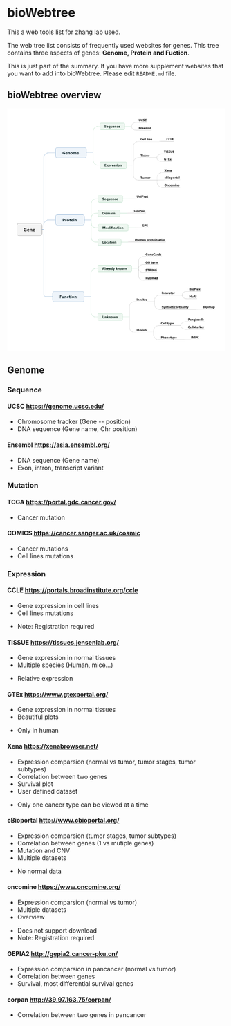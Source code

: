 # bioWebtree

This a web tools list for zhang lab used.

The web tree list consists of frequently used websites for genes. This tree contains three aspects of genes: **Genome, Protein and Fuction**.

This is just part of the summary. If you have more supplement websites that you want to add into bioWebtree. Please edit `README.md` file.

## bioWebtree overview
![Webtree](image/Webtree.png)


## Genome
### Sequence
#### UCSC  https://genome.ucsc.edu/
+ Chromosome tracker (Gene -- position)
+ DNA sequence (Gene name, Chr position)

#### Ensembl https://asia.ensembl.org/
+ DNA sequence (Gene name)
+ Exon, intron, transcript variant

### Mutation
#### TCGA https://portal.gdc.cancer.gov/
+ Cancer mutation
#### COMICS https://cancer.sanger.ac.uk/cosmic
+ Cancer mutations
+ Cell lines mutations

### Expression
#### CCLE https://portals.broadinstitute.org/ccle
+ Gene expression in cell lines
+ Cell lines mutations
- Note: Registration required
#### TISSUE https://tissues.jensenlab.org/
+ Gene expression in normal tissues
+ Multiple species (Human, mice...)
- Relative expression
#### GTEx https://www.gtexportal.org/
+ Gene expression in normal tissues
+ Beautiful plots
- Only in human

#### Xena https://xenabrowser.net/
+ Expression comparsion (normal vs tumor, tumor stages, tumor subtypes)
+ Correlation between two genes
+ Survival plot
+ User defined dataset
- Only one cancer type can be viewed at a time
#### cBioportal http://www.cbioportal.org/
+ Expression comparsion (tumor stages, tumor subtypes)
+ Correlation between genes (1 vs mutiple genes)
+ Mutation and CNV
+ Multiple datasets
- No normal data
#### oncomine https://www.oncomine.org/
+ Expression comparsion (normal vs tumor)
+ Multiple datasets
+ Overview
- Does not support download
- Note: Registration required
#### GEPIA2 http://gepia2.cancer-pku.cn/
+ Expression comparsion in pancancer (normal vs tumor)
+ Correlation between genes
+ Survival, most differential survival genes
#### corpan http://39.97.163.75/corpan/
+ Correlation between two genes in pancancer
